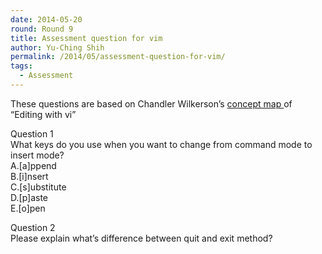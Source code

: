 ```yaml
---
date: 2014-05-20
round: Round 9
title: Assessment question for vim
author: Yu-Ching Shih
permalink: /2014/05/assessment-question-for-vim/
tags:
  - Assessment
---
```

These questions are based on Chandler Wilkerson&#8217;s [concept map ][1]of &#8220;Editing with vi&#8221;

Question 1  
What keys do you use when you want to change from command mode to insert mode?  
A.[a]ppend  
B.[i]nsert  
C.[s]ubstitute  
D.[p]aste  
E.[o]pen

Question 2  
Please explain what&#8217;s difference between quit and exit method?

 [1]: http://teaching.software-carpentry.org/2014/04/23/editing-with-vi/
